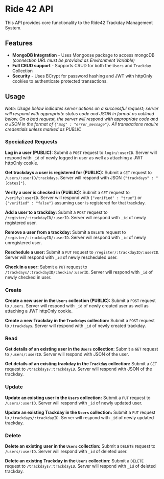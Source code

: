 # Ride 42 API

This API provides core functionality to the Ride42 Trackday Management System.

## Features

* **MongoDB Integration** - Uses Mongoose package to access mongoDB *(connection URL must be provided as Environment Variable)*
* **Full CRUD support** - Supports CRUD for both the `Users` and `Trackday` Collection
* **Security** - Uses BCrypt for password hashing and JWT with httpOnly cookies to authenticate protected transactions. 

## Usage

*Note: Usage below indicates server actions on a successful request; server will respond with appropriate status code and JSON in format as outlined below. 
On a bad request, the server will respond with appropriate code and a JSON in the format of `{"msg" : "error_message"}`. All transactions require credentials unless marked as PUBLIC*

### Specialized Requests

**Log in a user (PUBLIC):** Submit a `POST` request to `login/:userID`. Server will respond with `_id` of newly logged in user as well as attaching a JWT httpOnly cookie.

**Get trackdays a user is registered for (PUBLIC):**  Submit a `GET` request to `/users/:userID/trackdays`. Server will respond with JSON `{"trackdays" : "[dates]"}`.

**Verify a user is checked in (PUBLIC):** Submit a `GET` request to `/verify/:userID`. Server will respond with `{"verified" : "true"}` or `{"verified" : "false"}` assuming user is registered for that trackday.

**Add a user to a trackday:** Submit a `POST` request to `/register/:trackdayID/:userID`. Server will respond with `_id` of newly registered user.

**Remove a user from a trackday:** Submit a `DELETE` request to `/register/:trackdayID/:userID`. Server will respond with `_id` of newly unregistered user.

**Reschedule a user:** Submit a `PUT` request to `/register/:trackdayID/:userID`. Server will respond with `_id` of newly rescheduled user.

**Check in a user:** Submit a `PUT` request to `/trackdays/:trackdayID/checkin/:userID`. Server will respond with `_id` of newly checked in user.



### Create
**Create a new user in the `Users` collection (PUBLIC):** Submit a `POST` request to `/users`. Server will respond with `_id` of newly created user as well as attaching a JWT httpOnly cookie.

**Create a new Trackday in the `Trackdays` collection:** Submit a `POST` request to `/trackdays`. Server will respond with `_id` of newly created trackday.

### Read
**Get details of an existing user in the `Users` collection:** Submit a `GET` request to `/users/:userID`. Server will respond with JSON of the user.

**Get details of an existing trackday in the `Trackday` collection:** Submit a `GET` request to `/trackdays/:trackdayID`. Server will respond with JSON of the trackday.

### Update
**Update an existing user in the `Users` collection:** Submit a `PUT` request to `/users/:userID`. Server will respond with `_id` of newly updated user.

**Update an existing Trackday in the `Users` collection:** Submit a `PUT` request to `/trackdays/:trackdayID`. Server will respond with `_id` of newly updated trackday.


### Delete
**Delete an existing user in the `Users` collection:** Submit a `DELETE` request to `/users/:userID`. Server will respond with `_id` of deleted user.

**Delete an existing Trackday in the `Users` collection:** Submit a `DELETE` request to `/trackdays/:trackdayID`. Server will respond with `_id` of deleted trackday.